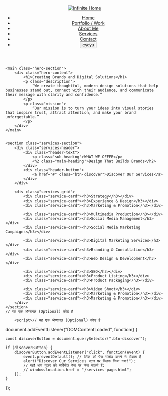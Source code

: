 <!DOCTYPE html>
<html lang="en">
<head>
    <meta charset="UTF-8">
    <meta name="viewport" content="width=device-width, initial-scale=1.0">
    <title>Graphic Designer Portfolio</title>
    <link rel="stylesheet" href="Infinite_Inspire_Studio.css">
<body>
    <header>
        <div class="logo_cantainer">
        <a href="#"><img class="infinite_home" src="Logo/infinite_inspite_studio_logo.png"alt="Infinite Home"></a>
         </div>
        <nav>
            <ul>
                <li><a href="Infinite_Inspire_Studio.html">Home</a></li>
                <li><a href="Portfolio.html">Portfolio / Work</a></li>
                <li><a href="Aboutus.html">About Me</a></li>
                <li><a href="Service.html">Services</a></li>
                <li><a href="Contact.html">Contact</a></li>
                <li><a href=""></a><button>cydyu</button></li>
            </ul>
        </nav>
    </header>

    <main class="hero-section">
        <div class="hero-content">
            <h1>Creating Brands and Digital Solutions</h1>
            <p class="description">
                “We create thoughtful, modern design solutions that help businesses stand out, connect with their audience, and communicate their message with clarity and confidence.”
            </p>
            <p class="mission">
                “Our mission is to turn your ideas into visual stories that inspire trust, attract attention, and make your brand unforgettable.”
            </p>
        </div>
    </main>


    <section class="services-section">
        <div class="services-header">
            <div class="header-text">
                <p class="sub-heading">WHAT WE OFFER</p>
                <h2 class="main-heading">Design That Builds Brands</h2>
            </div>
            <div class="header-button">
                <a href="#" class="btn-discover">Discover Our Services</a>
            </div>
        </div>

        <div class="services-grid">
            <div class="service-card"><h3>Strategy</h3></div>
            <div class="service-card"><h3>Experience & Design</h3></div>
            <div class="service-card"><h3>Marketing & Promotion</h3></div>
            
            <div class="service-card"><h3>Multimedia Production</h3></div>
            <div class="service-card"><h3>Social Media Management</h3></div>
            <div class="service-card"><h3>Social Media Marketing Campaigns</h3></div>
            
            <div class="service-card"><h3>Digital Marketing Services</h3></div>
            <div class="service-card"><h3>Branding & Consultation</h3></div>
            <div class="service-card"><h3>Web Design & Development</h3></div>
            
            <div class="service-card"><h3>SEO</h3></div>
            <div class="service-card"><h3>Product Listing</h3></div>
            <div class="service-card"><h3>Product Packaging</h3></div>
            
            <div class="service-card"><h3>Video Shoot</h3></div>
            <div class="service-card"><h3>Marketing & Promotion</h3></div>
            <div class="service-card"><h3>Marketing & Promotion</h3></div>
        </div>
    </section>
    // यह एक ऑप्शनल (Optional) कोड है

        <script>// यह एक ऑप्शनल (Optional) कोड है

document.addEventListener("DOMContentLoaded", function() {
    
    const discoverButton = document.querySelector(".btn-discover");

    if (discoverButton) {
        discoverButton.addEventListener("click", function(event) {
            event.preventDefault(); // लिंक को पेज रीलोड करने से रोकता है
            alert("Discover Our Services बटन पर क्लिक किया गया!");
            // यहाँ आप यूज़र को सर्विसेज़ पेज पर भेज सकते हैं:
            // window.location.href = "/services-page.html";
        });
    }
});</script>
</body>
</html>
